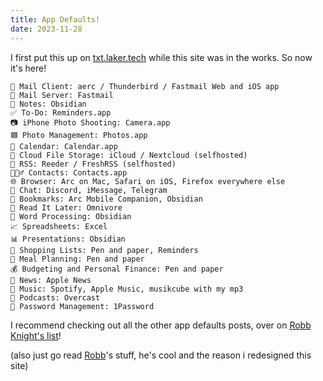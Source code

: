 ```yaml
---
title: App Defaults!
date: 2023-11-28
---
```


I first put this up on [txt.laker.tech](https://txt.laker.tech/defaults) while this site was in the works. So now it's here!
```
📨 Mail Client: aerc / Thunderbird / Fastmail Web and iOS app
📮 Mail Server: Fastmail
📝 Notes: Obsidian
✅ To-Do: Reminders.app
📷 iPhone Photo Shooting: Camera.app
🟦 Photo Management: Photos.app
📆 Calendar: Calendar.app
📁 Cloud File Storage: iCloud / Nextcloud (selfhosted)
📖 RSS: Reeder / FreshRSS (selfhosted)
🙍🏻‍♂️ Contacts: Contacts.app
🌐 Browser: Arc on Mac, Safari on iOS, Firefox everywhere else
💬 Chat: Discord, iMessage, Telegram
🔖 Bookmarks: Arc Mobile Companion, Obsidian
📑 Read It Later: Omnivore
📜 Word Processing: Obsidian
📈 Spreadsheets: Excel
📊 Presentations: Obsidian
🛒 Shopping Lists: Pen and paper, Reminders
🍴 Meal Planning: Pen and paper
💰 Budgeting and Personal Finance: Pen and paper
📰 News: Apple News
🎵 Music: Spotify, Apple Music, musikcube with my mp3
🎤 Podcasts: Overcast
🔐 Password Management: 1Password
```

I recommend checking out all the other app defaults posts, over on [Robb Knight's list](https://defaults.rknight.me/)!

(also just go read [Robb](https://rknight.me)'s stuff, he's cool and the reason i redesigned this site)